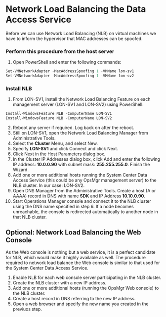 # Network Load Balancing the Data Access Service

Before we can use Network Load Balancing (NLB) on virtual machines we have to inform the hypervisor that MAC addresses can be spoofed.
### Perform this procedure from the host server
1. Open PowerShell and enter the following commands:
```powershell
Set-VMNetworkAdapter -MacAddressSpoofing 1 -VMName lon-sv1
Set-VMNetworkAdapter -MacAddressSpoofing 1 -VMName lon-sv2
```

### Install NLB
1. From LON-SV1, install the Network Load Balancing Feature on each management server (LON-SV1 and LON-SV2) using PowerShell:
```powershell
Install-WindowsFeature NLB -ComputerName LON-SV1
Install-WindowsFeature NLB -ComputerName LON-SV2
```
2. Reboot any server if required. Log back on after the reboot.
3. Still on LON-SV1, open the Network Load Balancing Manager from Administrative Tools.
4. Select the **Cluster** Menu, and select New.
5. Specify **LON-SV1** and click Connect and click Next.
6. Click Next in the Host Parameters dialog box.
7. In the Cluster IP Addresses dialog box, click Add and enter the following IP address: **10.0.0.90** with subnet mask: **255.255.255.0**. Finish the Wizard.
8. Add one or more additional hosts running the System Center Data Access Service (this could be any OpsMgr management server) to the NLB cluster. In our case: LON-SV2.
9. Open DNS Manager from the Administrative Tools. Create a host (A or AAAA) record in DNS with name **SDK** and IP Address **10.10.0.90**.
10. Start Operations Manager console and connect it to the NLB cluster using the DNS name specified in step 6. If a node becomes unreachable, the console is redirected automatically to another node in that NLB cluster.

## Optional: Network Load Balancing the Web Console
As the Web console is nothing but a web service, it is a perfect candidate for NLB, which would make it highly available as well. The procedure required to network load balance the Web console is similar to that used for the System Center Data Access Service.
1. Enable NLB for each web console server participating in the NLB cluster.
2. Create the NLB cluster with a new IP address.
3. Add one or more additional hosts (running the OpsMgr Web console) to the NLB cluster.
4. Create a host record in DNS referring to the new IP address.
5. Open a web browser and specify the new name you created in the previuos step.
